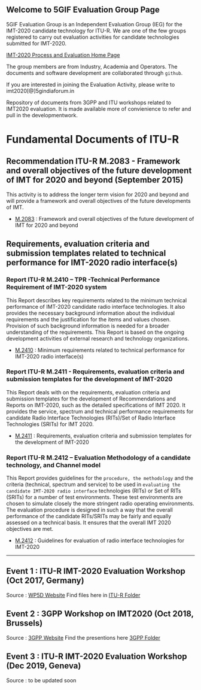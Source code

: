 ## Welcome to 5GIF Evaluation Group Page

5GIF Evaluation Group is an Independent Evaluation Group (IEG) for the IMT-2020 candidate technology for ITU-R. We are one of the few groups registered to carry out evaluation activities for candidate technologies submitted for IMT-2020.

[IMT-2020 Process and Evaluation Home Page](https://www.itu.int/en/ITU-R/study-groups/rsg5/rwp5d/imt-2020/Pages/submission-eval.aspx)

The group members are from Industry, Academia and Operators. The documents and software development are collaborated through `github`.

If you are interested in joining the Evaluation Activity, please write to imt2020[@]5gindiaforum.in 

Repository of documents from 3GPP and ITU workshops related to IMT2020 evaluation. It is made available more of convienience to refer and pull in the developmentwork.

# Fundamental Documents of ITU-R

## Recommendation ITU-R M.2083 - Framework and overall objectives of the future development of IMT for 2020 and beyond (September 2015)

This activity is to address the longer term vision for 2020 and beyond and will provide a framework and overall objectives of the future developments of IMT.

* [M.2083](M.2083.IMT2020.Vision.pdf) : Framework and overall objectives of the future development of IMT for 2020 and beyond


## Requirements, evaluation criteria and submission templates related to technical performance for IMT-2020 radio interface(s)

### Report ITU-R M.2410 – TPR -Technical Performance Requirement of IMT-2020 system  
This Report describes key requirements related to the minimum technical performance of IMT-2020 candidate radio interface technologies. It also provides the necessary background information about the individual requirements and the justification for the items and values chosen. Provision of such background information is needed for a broader understanding of the requirements. This Report is based on the ongoing development activities of external research and technology organizations.

* [M.2410](M.2410-TPR.pdf) : Minimum requirements related to technical performance for IMT-2020 radio interface(s)  


### Report ITU-R M.2411 - Requirements, evaluation criteria and submission templates for the development of IMT-2020  

This Report deals with on the requirements, evaluation criteria and submission templates for the development of Recommendations and Reports on IMT-2020, such as the detailed specifications of IMT 2020. It provides the service, spectrum and technical performance requirements for candidate Radio Interface Technologies (RITs)/Set of Radio Interface Technologies (SRITs) for IMT 2020.     

* [M.2411](M.2411.SUBMISSION.pdf) : Requirements, evaluation criteria and submission templates for the development of IMT-2020  

### Report ITU-R M.2412 – Evaluation Methodology of a candidate technology, and Channel model
This Report provides guidelines for the `procedure, the methodology` and the criteria (technical, spectrum and service) to be used in `evaluating the candidate IMT-2020 radio interface` technologies (RITs) or Set of RITs (SRITs) for a number of test environments. These test environments are chosen to simulate closely the more stringent radio operating environments. The evaluation procedure is designed in such a way that the overall performance of the candidate RITs/SRITs may be fairly and equally assessed on a technical basis. It ensures that the overall IMT 2020 objectives are met.

* [M.2412](M.2412-EVAL.pdf) : Guidelines for evaluation of radio interface technologies for IMT-2020  

---

## Event 1 : ITU-R IMT-2020 Evaluation Workshop (Oct 2017, Germany)
Source : [WP5D Website](https://www.itu.int/en/ITU-R/study-groups/rsg5/rwp5d/imt-2020/Pages/ws-20171004.aspx)
Find files here in [ITU-R Folder](itu-r/) 
               
## Event 2 : 3GPP Workshop on IMT2020  (Oct 2018, Brussels) 
Source : [3GPP Website](http://www.3gpp.org/news-events/3gpp-news/1976-imt_2020)
Find the presentions here [3GPP Folder](3gpp/)

## Event 3 : ITU-R IMT-2020 Evaluation Workshop (Dec 2019, Geneva)
Source : to be updated soon
 
